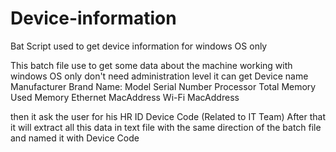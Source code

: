 # Device-information
Bat Script used to get device information for windows OS only

This batch file use to get some data about the machine working with windows OS only
don't need administration level
 it can get 
Device name
Manufacturer Brand Name:
Model
Serial Number
Processor
Total Memory
Used  Memory
Ethernet MacAddress
Wi-Fi MacAddress
 
then it ask the user for his 
HR ID
Device Code (Related to IT Team)
After that it will extract all this data in text file with the same direction of the batch file and named it with  Device Code

